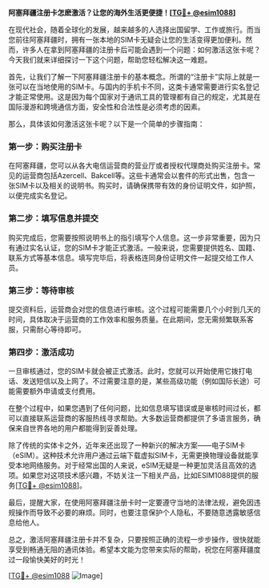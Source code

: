 **阿塞拜疆注册卡怎麽激活？让您的海外生活更便捷！[[TG💪+ @esim1088](https://t.me/s/esim1088)]**

在现代社会，随着全球化的发展，越来越多的人选择出国留学、工作或旅行。而当您前往阿塞拜疆时，拥有一张本地的SIM卡无疑会让您的生活变得更加便利。然而，许多人在拿到阿塞拜疆的注册卡后可能会遇到一个问题：如何激活这张卡呢？今天我们就来详细探讨一下这个问题，帮助您轻松解决这一难题。

首先，让我们了解一下阿塞拜疆注册卡的基本概念。所谓的“注册卡”实际上就是一张可以在当地使用的SIM卡。与国内的手机卡不同，这类卡通常需要进行实名登记才能正常使用。这是因为每个国家对于通讯工具的管理都有自己的规定，尤其是在国际漫游和跨境通信方面，安全性和合法性是必须考虑的因素。

那么，具体该如何激活这张卡呢？以下是一个简单的步骤指南：

### **第一步：购买注册卡**
在阿塞拜疆，您可以从各大电信运营商的营业厅或者授权代理商处购买注册卡。常见的运营商包括Azercell、Bakcell等。这些卡通常会以套件的形式出售，包含一张SIM卡以及相关的说明书。购买时，请确保携带有效的身份证明文件，如护照，以便完成实名登记。

### **第二步：填写信息并提交**
购买完成后，您需要按照说明书上的指引填写个人信息。这一步非常重要，因为只有通过实名认证，您的SIM卡才能正式激活。一般来说，您需要提供姓名、国籍、联系方式等基本信息。填写完毕后，将表格连同身份证明文件一起提交给工作人员。

### **第三步：等待审核**
提交资料后，运营商会对您的信息进行审核。这个过程可能需要几个小时到几天的时间，具体取决于运营商的工作效率和服务质量。在此期间，您无需频繁联系客服，只需耐心等待即可。

### **第四步：激活成功**
一旦审核通过，您的SIM卡就会被正式激活。此时，您就可以开始使用它拨打电话、发送短信以及上网了。不过需要注意的是，某些高级功能（例如国际长途）可能需要额外申请或支付费用。

在整个过程中，如果您遇到了任何问题，比如信息填写错误或是审核时间过长，都可以直接联系运营商的客服热线寻求帮助。大多数运营商都提供了多语言服务，确保来自世界各地的用户都能得到妥善处理。

除了传统的实体卡之外，近年来还出现了一种新兴的解决方案——电子SIM卡（eSIM）。这种技术允许用户通过云端下载虚拟SIM卡，无需更换物理设备就能享受本地网络服务。对于经常出国的人来说，eSIM无疑是一种更加灵活且高效的选项。如果您对这项技术感兴趣，不妨关注一下相关产品，比如ESIM1088提供的服务[[TG💪+ @esim1088](https://t.me/s/esim1088)]。

最后，提醒大家，在使用阿塞拜疆注册卡时一定要遵守当地的法律法规，避免因违规操作而导致不必要的麻烦。同时，也要注意保护个人隐私，不要随意透露敏感信息给他人。

总之，激活阿塞拜疆注册卡并不复杂，只要按照正确的流程一步步操作，很快就能享受到畅通无阻的通讯体验。希望本文能为您带来实际的帮助，祝您在阿塞拜疆度过一段愉快美好的时光！

[[TG💪+ @esim1088](https://t.me/s/esim1088) ![Image](https://i.postimg.cc/4NQfJmqS/Snipaste-2025-05-13-00-14-12.png)]